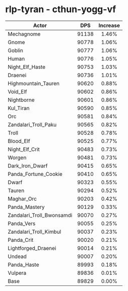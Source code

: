 # rlp-tyran - cthun-yogg-vf
| Actor | DPS | Increase |
|---|:---:|:---:|
|Mechagnome|91138|1.46%|
|Gnome|90778|1.06%|
|Goblin|90777|1.06%|
|Human|90776|1.05%|
|Night_Elf_Haste|90753|1.03%|
|Draenei|90736|1.01%|
|Highmountain_Tauren|90620|0.88%|
|Void_Elf|90602|0.86%|
|Nightborne|90601|0.86%|
|Kul_Tiran|90590|0.85%|
|Orc|90581|0.84%|
|Zandalari_Troll_Paku|90565|0.82%|
|Troll|90528|0.78%|
|Blood_Elf|90525|0.77%|
|Night_Elf_Crit|90483|0.73%|
|Worgen|90481|0.73%|
|Dark_Iron_Dwarf|90415|0.65%|
|Panda_Fortune_Cookie|90410|0.65%|
|Dwarf|90323|0.55%|
|Tauren|90294|0.52%|
|Maghar_Orc|90203|0.42%|
|Panda_Mastery|90129|0.33%|
|Zandalari_Troll_Bwonsamdi|90070|0.27%|
|Panda_Vers|90055|0.25%|
|Zandalari_Troll_Kimbul|90037|0.23%|
|Panda_Crit|90020|0.21%|
|Lightforged_Draenei|90014|0.21%|
|Undead|90007|0.20%|
|Panda_Haste|89993|0.18%|
|Vulpera|89836|0.01%|
|Base|89829|0.00%|
